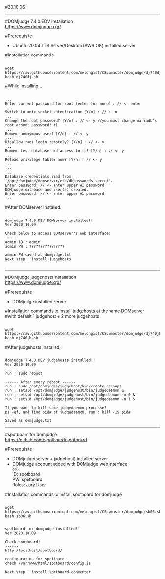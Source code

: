 #20.10.06   

---
#DOMjudge 7.4.0.EDV installation   
<https://www.domjudge.org/>   

#Prerequisite
- Ubuntu 20.04 LTS Server/Desktop (AWS OK) installed server   

#Installation commands
<pre><code>
wget https://raw.githubusercontent.com/melongist/CSL/master/domjudge/dj740dj.sh
bash dj740dj.sh
</code></pre>

#While installing...   
<pre><code>
...   
Enter current password for root (enter for none) : // <- enter   
...   
Switch to unix_socket autentication [Y/n] : // <- n   
...   
Change the root password? [Y/n] : // <- y //you must change mariadb's root acount password! #1   
...   
Remove anonymous user? [Y/n] : // <- y   
...   
Disallow root login remotely? [Y/n] : // <- y   
...   
Remove test database and access to it? [Y/n] : // <- y   
...   
Reload privilege tables now? [Y/n] : // <- y   
...
...   
...   
Database credentials read from '/opt/domjudge/domserver/etc/dbpasswords.secret'.   
Enter password: // <- enter upper #1 password   
DOMjudge database and user(s) created.   
Enter password: // <- enter upper #1 password   
...   
</code></pre>

#After DOMserver installed.
<pre><code>
domjudge 7.4.0.DEV DOMserver installed!!    
Ver 2020.10.09    

Check below to access DOMserver's web interface!    
------    
admin ID : admin    
admin PW : ????????????????    
    
admin PW saved as domjudge.txt    
Next step : install judgehosts    
    
</code></pre>

---
#DOMjudge judgehosts installation   
<https://www.domjudge.org/>   

#Prerequisite
- DOMjudge installed server   

#Installation commands to install judgehosts at the same DOMserver   
#with default 1 judgehost + 2 more judgehosts
<pre><code>
wget https://raw.githubusercontent.com/melongist/CSL/master/domjudge/dj740jh.sh
bash dj740jh.sh
</code></pre>

#After judgehosts installed.
<pre><code>
domjudge 7.4.0.DEV judgehosts installed!!
Ver 2020.10.09

run : sudo reboot

------ After every reboot ------
run : sudo /opt/domjudge/judgehost/bin/create_cgroups   
run : setsid /opt/domjudge/judgehost/bin/judgedaemon &   
run : setsid /opt/domjudge/judgehost/bin/judgedaemon -n 0 &   
run : setsid /opt/domjudge/judgehost/bin/judgedaemon -n 1 &   

If you want to kill some judgedaemon processe?   
ps -ef, and find pid# of judgedaemon, run : kill -15 pid#   

Saved as domjudge.txt
</code></pre>


---
#spotboard for domjudge   
<https://github.com/spotboard/spotboard>

#Prerequisite   
- DOMjudge(server + judgehost) installed server   
- DOMjudge account added with DOMjudge web interface   
    ex)   
    ID: spotboard   
    PW: spotboard   
    Roles: Jury User    

#Installation commands to install spotboard for domjudge   

<pre><code>
wget https://raw.githubusercontent.com/melongist/CSL/master/domjudge/sb06.sh
bash sb06.sh
</code></pre>

<pre><code>
spotboard for domjudge installed!!
Ver 2020.10.09

Check spotboard!
------
http:/localhost/spotboard/

configuration for spotboard
check /var/www/html/spotboard/config.js

Next step : install spotboard-converter

</code></pre>







